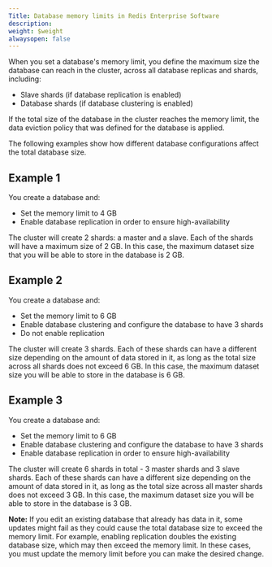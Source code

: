 ```yaml
---
Title: Database memory limits in Redis Enterprise Software
description: 
weight: $weight
alwaysopen: false
---
```

When you set a database's memory limit, you define the maximum size the
database can reach in the cluster, across all database replicas and
shards, including:

- Slave shards (if database replication is enabled)
- Database shards (if database clustering is enabled)

If the total size of the database in the cluster reaches the memory
limit, the data eviction policy that was defined for the database is
applied.

The following examples show how different database configurations affect
the total database size.

## Example 1

You create a database and:

- Set the memory limit to 4 GB
- Enable database replication in order to ensure high-availability

The cluster will create 2 shards: a master and a slave. Each of the
shards will have a maximum size of 2 GB. In this case, the maximum
dataset size that you will be able to store in the database is 2 GB.

## Example 2

You create a database and:

- Set the memory limit to 6 GB
- Enable database clustering and configure the database to have 3
    shards
- Do not enable replication

The cluster will create 3 shards. Each of these shards can have a
different size depending on the amount of data stored in it, as long as
the total size across all shards does not exceed 6 GB. In this case, the
maximum dataset size you will be able to store in the database is 6 GB.

## Example 3

You create a database and:

- Set the memory limit to 6 GB
- Enable database clustering and configure the database to have 3
    shards
- Enable database replication in order to ensure high-availability

The cluster will create 6 shards in total - 3 master shards and 3 slave
shards. Each of these shards can have a different size depending on the
amount of data stored in it, as long as the total size across all master
shards does not exceed 3 GB. In this case, the maximum dataset size you
will be able to store in the database is 3 GB.

**Note:** If you edit an existing database that already has data in it,
some updates might fail as they could cause the total database size to
exceed the memory limit. For example, enabling replication doubles the
existing database size, which may then exceed the memory limit. In these
cases, you must update the memory limit before you can make the desired
change.
